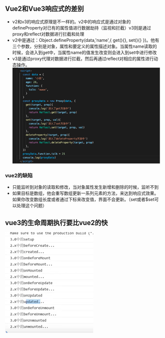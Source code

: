 ## Vue2和Vue3响应式的差别
+ v2和v3的响应式原理是不一样的。v2中的响应式是通过对象的defineProperty对已有的属性值进行数据劫持（监视和拦截）v3则是通过proxy和reflect对数据进行拦截和处理
+ v2中是通过：Object.defineProperty(data,'name',{ get(){}, set(){} })。他有三个参数，分别是对象，属性和要定义的属性描述对象。当属性name读取的时候，会进入到get中，当属性name的值发生改变则会进入到set中进行修改
+ v3是通过proxy代理对数据进行拦截，然后再通过reflect对相应的属性进行动态操作。
![vue3响应式.png](../image/vue3响应式.png)

### vue2的缺陷
+ 只能监听到对象的读取和修改，当对象属性发生新增和删除的时候，监听不到
+ 如果目标是数组，他会重写数组更新一系列元素的方法，来达到响应式效果。如果你改变数组长度或者通过下标来改变值，界面不会更新。（set或者$set可以处理这个问题）

## vue3的生命周期执行要比vue2的快
![vue3生命周期.png](../image/vue3生命周期.png)